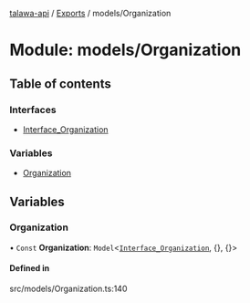 [talawa-api](../README.md) / [Exports](../modules.md) / models/Organization

# Module: models/Organization

## Table of contents

### Interfaces

- [Interface\_Organization](../interfaces/models_Organization.Interface_Organization.md)

### Variables

- [Organization](models_Organization.md#organization)

## Variables

### Organization

• `Const` **Organization**: `Model`<[`Interface_Organization`](../interfaces/models_Organization.Interface_Organization.md), {}, {}\>

#### Defined in

src/models/Organization.ts:140
